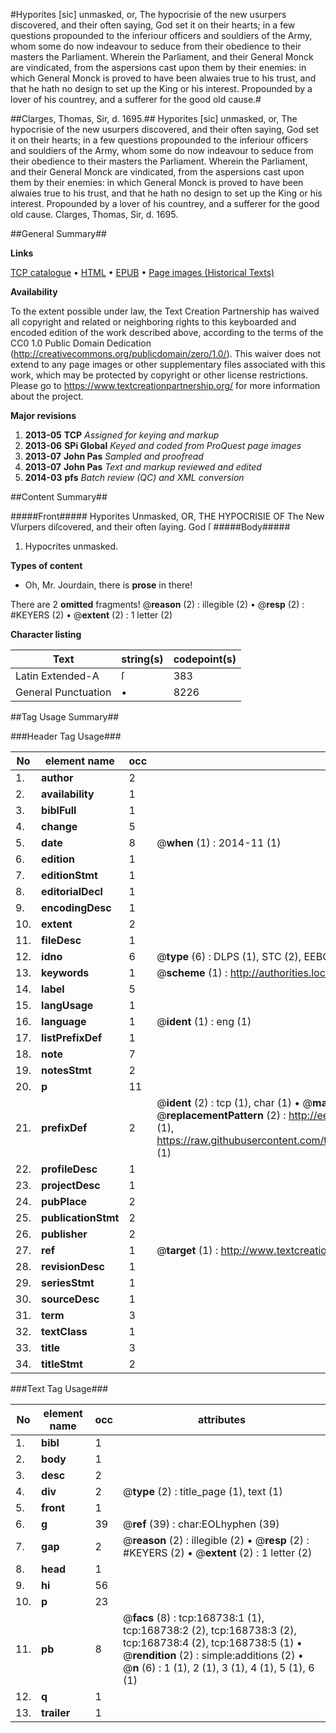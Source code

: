#Hyporites [sic] unmasked, or, The hypocrisie of the new usurpers discovered, and their often saying, God set it on their hearts; in a few questions propounded to the inferiour officers and souldiers of the Army, whom some do now indeavour to seduce from their obedience to their masters the Parliament. Wherein the Parliament, and their General Monck are vindicated, from the aspersions cast upon them by their enemies: in which General Monck is proved to have been alwaies true to his trust, and that he hath no design to set up the King or his interest. Propounded by a lover of his countrey, and a sufferer for the good old cause.#

##Clarges, Thomas, Sir, d. 1695.##
Hyporites [sic] unmasked, or, The hypocrisie of the new usurpers discovered, and their often saying, God set it on their hearts; in a few questions propounded to the inferiour officers and souldiers of the Army, whom some do now indeavour to seduce from their obedience to their masters the Parliament. Wherein the Parliament, and their General Monck are vindicated, from the aspersions cast upon them by their enemies: in which General Monck is proved to have been alwaies true to his trust, and that he hath no design to set up the King or his interest. Propounded by a lover of his countrey, and a sufferer for the good old cause.
Clarges, Thomas, Sir, d. 1695.

##General Summary##

**Links**

[TCP catalogue](http://www.ota.ox.ac.uk/tcp/)  • 
[HTML](http://tei.it.ox.ac.uk/tcp/Texts-HTML/free/A79/A79850.html)  • 
[EPUB](http://tei.it.ox.ac.uk/tcp/Texts-EPUB/free/A79/A79850.epub) • 
[Page images (Historical Texts)](https://historicaltexts.jisc.ac.uk/eebo-99862735e)

**Availability**

To the extent possible under law, the Text Creation Partnership has waived all copyright and related or neighboring rights to this keyboarded and encoded edition of the work described above, according to the terms of the CC0 1.0 Public Domain Dedication (http://creativecommons.org/publicdomain/zero/1.0/). This waiver does not extend to any page images or other supplementary files associated with this work, which may be protected by copyright or other license restrictions. Please go to https://www.textcreationpartnership.org/ for more information about the project.

**Major revisions**

1. __2013-05__ __TCP__ *Assigned for keying and markup*
1. __2013-06__ __SPi Global__ *Keyed and coded from ProQuest page images*
1. __2013-07__ __John Pas__ *Sampled and proofread*
1. __2013-07__ __John Pas__ *Text and markup reviewed and edited*
1. __2014-03__ __pfs__ *Batch review (QC) and XML conversion*

##Content Summary##

#####Front#####
Hyporites Unmasked, OR, THE HYPOCRISIE OF The New Vſurpers diſcovered, and their often ſaying. God ſ
#####Body#####

1. Hypocrites unmasked.

**Types of content**

  * Oh, Mr. Jourdain, there is **prose** in there!

There are 2 **omitted** fragments! 
 @__reason__ (2) : illegible (2)  •  @__resp__ (2) : #KEYERS (2)  •  @__extent__ (2) : 1 letter (2)

**Character listing**


|Text|string(s)|codepoint(s)|
|---|---|---|
|Latin Extended-A|ſ|383|
|General Punctuation|•|8226|

##Tag Usage Summary##

###Header Tag Usage###

|No|element name|occ|attributes|
|---|---|---|---|
|1.|__author__|2||
|2.|__availability__|1||
|3.|__biblFull__|1||
|4.|__change__|5||
|5.|__date__|8| @__when__ (1) : 2014-11 (1)|
|6.|__edition__|1||
|7.|__editionStmt__|1||
|8.|__editorialDecl__|1||
|9.|__encodingDesc__|1||
|10.|__extent__|2||
|11.|__fileDesc__|1||
|12.|__idno__|6| @__type__ (6) : DLPS (1), STC (2), EEBO-CITATION (1), PROQUEST (1), VID (1)|
|13.|__keywords__|1| @__scheme__ (1) : http://authorities.loc.gov/ (1)|
|14.|__label__|5||
|15.|__langUsage__|1||
|16.|__language__|1| @__ident__ (1) : eng (1)|
|17.|__listPrefixDef__|1||
|18.|__note__|7||
|19.|__notesStmt__|2||
|20.|__p__|11||
|21.|__prefixDef__|2| @__ident__ (2) : tcp (1), char (1)  •  @__matchPattern__ (2) : ([0-9\-]+):([0-9IVX]+) (1), (.+) (1)  •  @__replacementPattern__ (2) : http://eebo.chadwyck.com/downloadtiff?vid=$1&page=$2 (1), https://raw.githubusercontent.com/textcreationpartnership/Texts/master/tcpchars.xml#$1 (1)|
|22.|__profileDesc__|1||
|23.|__projectDesc__|1||
|24.|__pubPlace__|2||
|25.|__publicationStmt__|2||
|26.|__publisher__|2||
|27.|__ref__|1| @__target__ (1) : http://www.textcreationpartnership.org/docs/. (1)|
|28.|__revisionDesc__|1||
|29.|__seriesStmt__|1||
|30.|__sourceDesc__|1||
|31.|__term__|3||
|32.|__textClass__|1||
|33.|__title__|3||
|34.|__titleStmt__|2||


###Text Tag Usage###

|No|element name|occ|attributes|
|---|---|---|---|
|1.|__bibl__|1||
|2.|__body__|1||
|3.|__desc__|2||
|4.|__div__|2| @__type__ (2) : title_page (1), text (1)|
|5.|__front__|1||
|6.|__g__|39| @__ref__ (39) : char:EOLhyphen (39)|
|7.|__gap__|2| @__reason__ (2) : illegible (2)  •  @__resp__ (2) : #KEYERS (2)  •  @__extent__ (2) : 1 letter (2)|
|8.|__head__|1||
|9.|__hi__|56||
|10.|__p__|23||
|11.|__pb__|8| @__facs__ (8) : tcp:168738:1 (1), tcp:168738:2 (2), tcp:168738:3 (2), tcp:168738:4 (2), tcp:168738:5 (1)  •  @__rendition__ (2) : simple:additions (2)  •  @__n__ (6) : 1 (1), 2 (1), 3 (1), 4 (1), 5 (1), 6 (1)|
|12.|__q__|1||
|13.|__trailer__|1||
